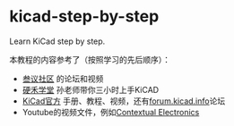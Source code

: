 # kicad-step-by-step

Learn KiCad step by step.

本教程的内容参考了（按照学习的先后顺序）：

 - [叁议社区](http://www.ppptalk.com/) 的论坛和视频
 - [硬禾学堂](https://www.bilibili.com/video/BV1wa4y1L7wx?from=search&seid=717418182050176700) 孙老师带你三小时上手KiCAD 
 - [KiCad官方](http://kicad-pcb.org/) 手册、教程、视频，还有[forum.kicad.info](https://forum.kicad.info/)论坛
 - Youtube的视频文件，例如[Contextual Electronics](https://www.youtube.com/channel/UCkJRycUz2CylxpiP-zMePow)
